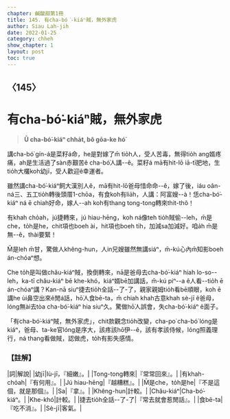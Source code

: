 ```yaml
---
chapter: 鹹酸甜第1冊
title: 145. 有cha-bó͘-kiáⁿ賊，無外家虎
author: Siau Lah-jih
date: 2022-01-25
category: chheh
show_chapter: 1
layout: post
toc: true
---
```

  
## 〈145〉
# 有cha-bó͘-kiáⁿ賊，無外家虎
>**Ū cha-bó͘-kiáⁿ chha̍t, bô gōa-ke hó͘**

講cha-bó͘ gín-á是菜籽á命，he是對嫁了m̄ tio̍h人，受人苦毒，無得tio̍h ang婿疼痛，ah是生活過了sàn赤艱苦ê cha-bó͘人講--ê。菜籽á mā有hit-lō iā-tī肥地，生tio̍h大欉koh幼jī，受人歡迎ê幸運者。

雖然講cha-bó͘-kiáⁿ飼大漢別人ê，mā有hit-lō爸母惜命命--ê，嫁了後，iáu oân-ná三、五工tio̍h轉後頭厝1-chōa，有食koh有lia̍h，人講：阿富嫂--à！恁cha-bó͘-kiáⁿ ná ē chiah好命，嫁人--ah koh有thang tong-tong轉來thit-thô！

有khah cho̍ah，jú捷轉來，jú hiau-hēng，koh ná像teh tio̍h賊偷--leh，m̄是che，to̍h是he，chit項也boeh ài，hit項也boeh ti̍h，加減sa加減好。咱a̍h m̄是無--ê，thài要緊！

M̄是leh m̄甘，驚做人khêng-hun，人in兄嫂雖然無講siáⁿ，m̄-kú心內m̄知影boeh án-chóaⁿ想。

Che to̍h是叫做chău-kiáⁿ賊，換倒轉來，nā是爸母去cha-bó͘-kiáⁿ hiah lo-so--leh，ka-tī chău-kiáⁿ bē khe-khó，kiáⁿ婿bē加講話，m̄-kú piⁿ--a ê人看--tio̍h ē án-chóaⁿ講？Kan-nā siuⁿ捷去tio̍h全話--了-了，親家親姆tio̍h看bē順眼，koh ē講he ùi鼻空出來ê閒á話，hō͘人食bē-ta，m̄ chiah khah古意khah sè-jī ê爸母，lóng無ài去tòa cha-bó͘-kiáⁿ hia siuⁿ久。驚做hō͘人誤會，失cha-bó͘-kiáⁿ ê面子。

「有cha-bó͘-kiáⁿ賊，無外家虎」，chit款觀念tio̍h改變，cha-po͘ cha-bó͘ lóng是kiáⁿ，爸母、ta-ke官lóng是序大，該疼該hō͘伊--ê，該有孝該侍候，lóng照義理行，ná thang看做賊，認做虎，to̍h有影失感情。

### 【註解】

|詞|解說|
|幼jī|Iù-jī，『細嫩』。|
|Tong-tong轉來|『常常回來』。|
|有khah-cho̍ah|『有何用』。|
|Jú hiau-hēng|『越糟糕』。|
|M̄是che，to̍h是he|『不是這個，就是那個』。|
|Sa|『拿』。|
|Khêng-hun|計較。|
|Chău-kiáⁿ|Cha-bó͘-kiáⁿ。|
|Khe-khó|計較。|
|捷去tio̍h全話--了-了|『常去就會惹閒話』。|
|食bē-ta|『吃不消』。|
|Sè-jī|客氣。|